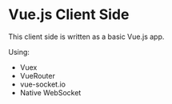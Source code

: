 # Vue.js Client Side

This client side is written as a basic Vue.js app.

Using:

<ul>
<li>Vuex</li>
<li>VueRouter</li>
<li>vue-socket.io</li>
<li>Native WebSocket</li>
</ul>
